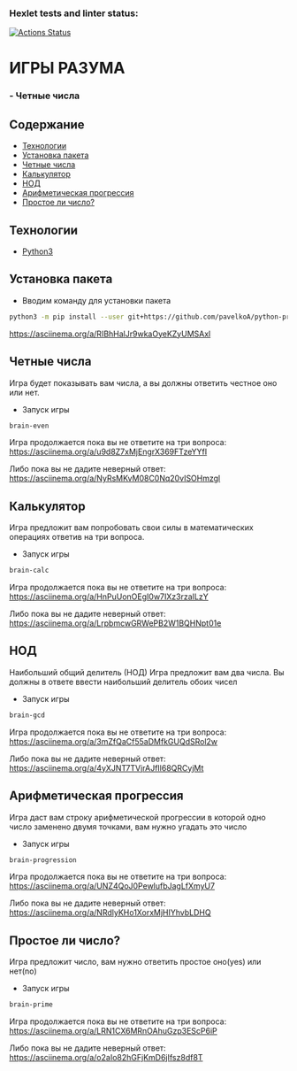 ### Hexlet tests and linter status:
[![Actions Status](https://github.com/pavelkoA/python-project-49/workflows/hexlet-check/badge.svg)](https://github.com/pavelkoA/python-project-49/actions)

<h1>ИГРЫ РАЗУМА</h1>

<h3>- Четные числа</h3>


## Содержание
- [Технологии](#технологии)
- [Установка пакета](#установка-пакета)
- [Четные числа](#четные-числа)
- [Калькулятор](#калькулятор)
- [НОД](#НОД)
- [Арифметическая прогрессия](#арифметическая-прогрессия)
- [Простое ли число?](#простое-ли-число?)

## Технологии
- [Python3](https://www.python.org/)

## Установка пакета

- Вводим команду для установки пакета
```sh
python3 -m pip install --user git+https://github.com/pavelkoA/python-project-49.git
```
https://asciinema.org/a/RIBhHalJr9wkaOyeKZyUMSAxl

## Четные числа

Игра будет показывать вам числа, а вы должны ответить честное оно или нет.

- Запуск игры
```sh
brain-even
```

Игра продолжается пока вы не ответите на три вопроса:
https://asciinema.org/a/u9d8Z7xMjEngrX369FTzeYYfI

Либо пока вы не дадите неверный ответ:
https://asciinema.org/a/NyRsMKvM08C0Nq20vISOHmzgl


## Калькулятор

Игра предложит вам попробовать свои силы в математических операциях ответив на три вопроса.

- Запуск игры
```sh
brain-calc
```

Игра продолжается пока вы не ответите на три вопроса:
https://asciinema.org/a/HnPuUonOEgI0w7IXz3rzaILzY

Либо пока вы не дадите неверный ответ:
https://asciinema.org/a/LrpbmcwGRWePB2W1BQHNpt01e



## НОД

Наибольший общий делитель (НОД)
Игра предложит вам два числа. Вы должны в ответе ввести наибольший делитель обоих чисел

- Запуск игры
```sh
brain-gcd
```

Игра продолжается пока вы не ответите на три вопроса:
https://asciinema.org/a/3mZfQaCf55aDMfkGUQdSRol2w

Либо пока вы не дадите неверный ответ:
https://asciinema.org/a/4yXJNT7TVjrAJfIl68QRCyjMt

## Арифметическая прогрессия

Игра даст вам строку арифметической прогрессии в которой одно число заменено двумя точками, вам нужно угадать это число

- Запуск игры
```sh
brain-progression
```

Игра продолжается пока вы не ответите на три вопроса:
https://asciinema.org/a/UNZ4QoJ0PewlufbJagLfXmyU7

Либо пока вы не дадите неверный ответ:
https://asciinema.org/a/NRdlyKHo1XorxMjHIYhvbLDHQ

## Простое ли число?

Игра предложит число, вам нужно ответить простое оно(yes) или нет(no)

- Запуск игры
```sh
brain-prime
```

Игра продолжается пока вы не ответите на три вопроса:
https://asciinema.org/a/LRN1CX6MRnOAhuGzp3EScP6iP

Либо пока вы не дадите неверный ответ:
https://asciinema.org/a/o2aIo82hGFjKmD6jIfsz8df8T